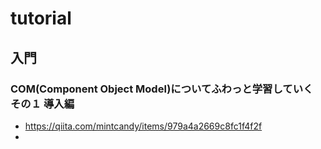 # tutorial
## 入門
### COM(Component Object Model)についてふわっと学習していく その１ 導入編
- https://qiita.com/mintcandy/items/979a4a2669c8fc1f4f2f
- 

